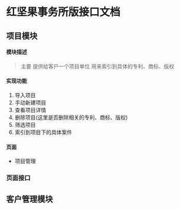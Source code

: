 红坚果事务所版接口文档
=====================
项目模块
---------------------
#### 模块描述
>主要 提供给客户一个项目单位 用来索引到具体的专利、商标、版权
#### 实现功能
1. 导入项目
2. 手动新建项目
3. 查看项目详情
4. 删除项目(这里是否删除相关的专利、商标、版权)
5. 筛选项目
6. 索引到项目下的具体案件
#### 页面
- 项目管理
### 页面接口

客户管理模块
---------------------

